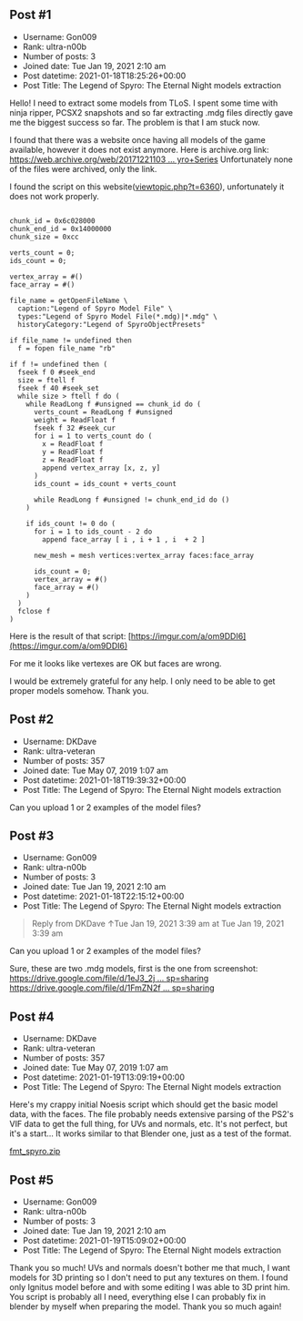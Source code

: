 ## Post #1
- Username: Gon009
- Rank: ultra-n00b
- Number of posts: 3
- Joined date: Tue Jan 19, 2021 2:10 am
- Post datetime: 2021-01-18T18:25:26+00:00
- Post Title: The Legend of Spyro: The Eternal Night models extraction

Hello!
I need to extract some models from TLoS. I spent some time with ninja ripper, PCSX2 snapshots and so far extracting .mdg files directly gave me the biggest success so far. The problem is that I am stuck now.

I found that there was a website once having all models of the game available, however it does not exist anymore.
Here is archive.org link: [https://web.archive.org/web/20171221103 ... yro+Series](https://web.archive.org/web/20171221103514/http://ps23dformat.wikispaces.com/Legend+of+Spyro+Series)
Unfortunately none of the files were archived, only the link.

I found the script on this website([viewtopic.php?t=6360](https://forum.xentax.com/viewtopic.php?t=6360)), unfortunately it does not work properly.

```

chunk_id = 0x6c028000
chunk_end_id = 0x14000000
chunk_size = 0xcc

verts_count = 0;
ids_count = 0;

vertex_array = #()
face_array = #()

file_name = getOpenFileName \
  caption:"Legend of Spyro Model File" \
  types:"Legend of Spyro Model File(*.mdg)|*.mdg" \
  historyCategory:"Legend of SpyroObjectPresets"

if file_name != undefined then
  f = fopen file_name "rb"

if f != undefined then (
  fseek f 0 #seek_end
  size = ftell f
  fseek f 40 #seek_set
  while size > ftell f do (
    while ReadLong f #unsigned == chunk_id do (
      verts_count = ReadLong f #unsigned
      weight = ReadFloat f
      fseek f 32 #seek_cur
      for i = 1 to verts_count do (
        x = ReadFloat f
        y = ReadFloat f
        z = ReadFloat f
        append vertex_array [x, z, y]
      )
      ids_count = ids_count + verts_count
      
      while ReadLong f #unsigned != chunk_end_id do ()
    )
    
    if ids_count != 0 do (
      for i = 1 to ids_count - 2 do
        append face_array [ i , i + 1 , i  + 2 ]
      
      new_mesh = mesh vertices:vertex_array faces:face_array
      
      ids_count = 0;
      vertex_array = #()
      face_array = #()
    )
  )
  fclose f
)
```


Here is the result of that script:
[https://imgur.com/a/om9DDI6](https://imgur.com/a/om9DDI6)

For me it looks like vertexes are OK but faces are wrong.

I would be extremely grateful for any help. I only need to be able to get proper models somehow. 
Thank you.
## Post #2
- Username: DKDave
- Rank: ultra-veteran
- Number of posts: 357
- Joined date: Tue May 07, 2019 1:07 am
- Post datetime: 2021-01-18T19:39:32+00:00
- Post Title: The Legend of Spyro: The Eternal Night models extraction

Can you upload 1 or 2 examples of the model files?
## Post #3
- Username: Gon009
- Rank: ultra-n00b
- Number of posts: 3
- Joined date: Tue Jan 19, 2021 2:10 am
- Post datetime: 2021-01-18T22:15:12+00:00
- Post Title: The Legend of Spyro: The Eternal Night models extraction

> Reply from DKDave ↑Tue Jan 19, 2021 3:39 am at Tue Jan 19, 2021 3:39 am
>
> 
Can you upload 1 or 2 examples of the model files?

Sure, these are two .mdg models, first is the one from screenshot:
[https://drive.google.com/file/d/1eJ3_2j ... sp=sharing](https://drive.google.com/file/d/1eJ3_2j4igce9S-Iu0M6JQZQNmyH5iyCN/view?usp=sharing)
[https://drive.google.com/file/d/1FmZN2f ... sp=sharing](https://drive.google.com/file/d/1FmZN2fjkxHGYvnMJI_UKtXjRGpG_zTmv/view?usp=sharing)
## Post #4
- Username: DKDave
- Rank: ultra-veteran
- Number of posts: 357
- Joined date: Tue May 07, 2019 1:07 am
- Post datetime: 2021-01-19T13:09:19+00:00
- Post Title: The Legend of Spyro: The Eternal Night models extraction

Here's my crappy initial Noesis script which should get the basic model data, with the faces.  The file probably needs extensive parsing of the PS2's VIF data to get the full thing, for UVs and normals, etc.  It's not perfect, but it's a start...  It works similar to that Blender one, just as a test of the format.


[fmt_spyro.zip](https://xentaxbackup.github.io/file/19328_fmt_spyro.zip)
## Post #5
- Username: Gon009
- Rank: ultra-n00b
- Number of posts: 3
- Joined date: Tue Jan 19, 2021 2:10 am
- Post datetime: 2021-01-19T15:09:02+00:00
- Post Title: The Legend of Spyro: The Eternal Night models extraction

Thank you so much! UVs and normals doesn't bother me that much, I want models for 3D printing so I don't need to put any textures on them. I found only Ignitus model before and with some editing I was able to 3D print him. You script is probably all I need, everything else I can probably fix in blender by myself when preparing the model.
Thank you so much again!
